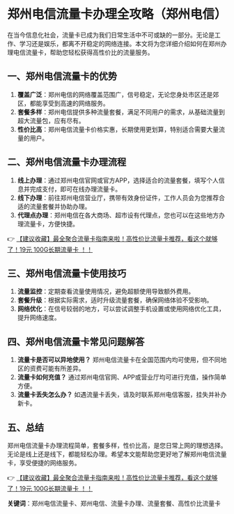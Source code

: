 # 郑州电信流量卡办理全攻略（郑州电信）

在当今信息化社会，流量卡已成为我们日常生活中不可或缺的一部分。无论是工作、学习还是娱乐，都离不开稳定的网络连接。本文将为您详细介绍如何在郑州办理电信流量卡，帮助您轻松获得高性价比的流量服务。

## 一、郑州电信流量卡的优势

1. **覆盖广泛**：郑州电信的网络覆盖范围广，信号稳定，无论您身处市区还是郊区，都能享受到高速的网络服务。
2. **套餐多样**：郑州电信提供多种流量套餐，满足不同用户的需求，从基础流量到超大流量包，应有尽有。
3. **性价比高**：郑州电信流量卡价格实惠，长期使用更划算，特别适合需要大量流量的用户。

## 二、郑州电信流量卡办理流程

1. **线上办理**：通过郑州电信官网或官方APP，选择适合的流量套餐，填写个人信息并完成支付，即可在线办理流量卡。
2. **线下办理**：前往郑州电信营业厅，携带有效身份证件，工作人员会为您推荐合适的流量套餐并协助办理。
3. **代理点办理**：郑州电信在各大商场、超市设有代理点，您也可以在这些地方办理流量卡，方便快捷。

👉 [【建议收藏】最全聚合流量卡指南来啦！高性价比流量卡推荐，看这个就够了！19元 100G长期流量卡 ！！](https://bit.ly/Liuliangka)

## 三、郑州电信流量卡使用技巧

1. **流量监控**：定期查看流量使用情况，避免超额使用导致额外费用。
2. **套餐升级**：根据实际需求，适时升级流量套餐，确保网络体验不受影响。
3. **网络优化**：在信号较弱的地方，可以尝试调整手机设置或使用网络优化工具，提升网络速度。

## 四、郑州电信流量卡常见问题解答

1. **流量卡是否可以异地使用？** 郑州电信流量卡在全国范围内均可使用，但不同地区的资费可能有所差异。
2. **流量卡如何充值？** 通过郑州电信官网、APP或营业厅均可进行充值，操作简单方便。
3. **流量卡丢失怎么办？** 如遇流量卡丢失，请及时联系郑州电信客服，挂失并补办新卡。

## 五、总结

郑州电信流量卡办理流程简单，套餐多样，性价比高，是您日常上网的理想选择。无论是线上还是线下，都能轻松办理。希望本文能帮助您更好地了解郑州电信流量卡，享受便捷的网络服务。

👉 [【建议收藏】最全聚合流量卡指南来啦！高性价比流量卡推荐，看这个就够了！19元 100G长期流量卡 ！！](https://bit.ly/Liuliangka)

**关键词**：郑州电信流量卡、郑州电信、流量卡办理、流量套餐、高性价比流量卡